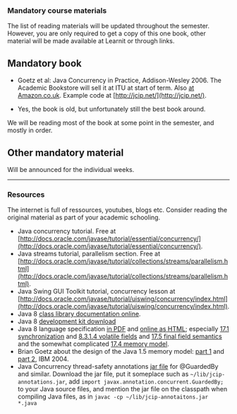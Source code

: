 ### Mandatory course materials

The list of reading materials will be updated throughout the semester. However, you are only required to get a copy of this one book, other material will be made available at Learnit or through links.

## Mandatory book

-   Goetz et al: Java Concurrency in Practice, Addison-Wesley 2006. The Academic Bookstore will sell it at ITU at start of term. Also [at Amazon.co.uk](http://www.amazon.co.uk/Java-Concurrency-Practice-Brian-Goetz/dp/0321349601). Example code at [http://jcip.net/](http://jcip.net/).

- Yes, the book is old, but unfortunately still the best book around.

We will be reading most of the book at some point in the semester, and mostly in order. 

## Other mandatory material

Will be announced for the individual weeks.

------

### Resources
The internet is full of ressources, youtubes, blogs etc. Consider reading the original material as part of your academic schooling.

-   Java concurrency tutorial. Free at [http://docs.oracle.com/javase/tutorial/essential/concurrency/](http://docs.oracle.com/javase/tutorial/essential/concurrency/).
-   Java streams tutorial, parallelism section. Free at [http://docs.oracle.com/javase/tutorial/collections/streams/parallelism.html](http://docs.oracle.com/javase/tutorial/collections/streams/parallelism.html).
-   Java Swing GUI Toolkit tutorial, concurrency lesson at [http://docs.oracle.com/javase/tutorial/uiswing/concurrency/index.html](http://docs.oracle.com/javase/tutorial/uiswing/concurrency/index.html).
-   Java 8 [class library documentation online](http://docs.oracle.com/javase/8/docs/api/).
-   Java 8 [development kit download](http://www.oracle.com/technetwork/java/javase/downloads/index.html)
-   Java 8 language specification [in PDF](http://docs.oracle.com/javase/specs/jls/se8/jls8.pdf) and [online as HTML](http://docs.oracle.com/javase/specs/jls/se8/html/index.html); especially [17.1 synchronization](http://docs.oracle.com/javase/specs/jls/se8/html/jls-17.html#jls-17.1) and [8.3.1.4 volatile fields](http://docs.oracle.com/javase/specs/jls/se8/html/jls-8.html#jls-8.3.1.4) and [17.5 final field semantics](http://docs.oracle.com/javase/specs/jls/se8/html/jls-17.html#jls-17.5) and the somewhat complicated [17.4 memory model](http://docs.oracle.com/javase/specs/jls/se8/html/jls-17.html#jls-17.4).
-   Brian Goetz about the design of the Java 1.5 memory model: [part 1](http://www.ibm.com/developerworks/java/library/j-jtp02244/index.html) and [part 2](https://www.ibm.com/developerworks/library/j-jtp03304/), IBM 2004.
-   Java Concurrency thread-safety annotations [jar file](http://jcip.net/jcip-annotations.jar) for @GuardedBy and similar. Download the jar file, put it someplace such as `~/lib/jcip-annotations.jar`, add `import javax.annotation.concurrent.GuardedBy;` to your Java source files, and mention the jar file on the classpath when compiling Java files, as in `javac -cp ~/lib/jcip-annotaitons.jar *.java`
